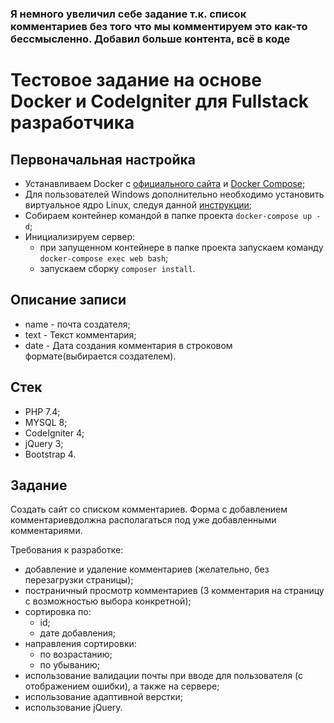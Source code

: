 ### Я немного увеличил себе задание т.к. список комментариев без того что мы комментируем это как-то бессмысленно. Добавил больше контента, всё в коде

# Тестовое задание на основе Docker и CodeIgniter для Fullstack разработчика

## Первоначальная настройка

- Устанавливаем Docker c [официального сайта](https://www.docker.com/products/docker-desktop) и [Docker Compose](https://docs.docker.com/compose/install/);
- Для пользователей Windows дополнительно необходимо установить виртуальное ядро Linux, следуя данной [инструкции](https://docs.docker.com/desktop/install/windows-install/);
- Собираем контейнер командой в папке проекта `docker-compose up -d`;
- Инициализируем сервер:
  - при запущенном контейнере в папке проекта запускаем команду `docker-compose exec web bash`;
  - запускаем сборку `composer install`.

## Описание записи

- name - почта создателя;
- text - Текст комментария;
- date - Дата создания комментария в строковом формате(выбирается создателем).

## Стек

- PHP 7.4;
- MYSQL 8;
- CodeIgniter 4;
- jQuery 3;
- Bootstrap 4.

## Задание

Создать сайт со списком комментариев.
Форма с добавлением комментариевдолжна располагаться под уже добавленными комментариями.

Требования к разработке:

- добавление и удаление комментариев (желательно, без перезагрузки страницы);
- постраничный просмотр комментариев (3 комментария на страницу c возможностью выбора конкретной);
- сортировка по:
  - id;
  - дате добавления;
- направления сортировки:
  - по возрастанию;
  - по убыванию;
- использование валидации почты при вводе для пользователя (с отображением ошибки), а также на сервере;
- использование адаптивной верстки;
- использование jQuery.
